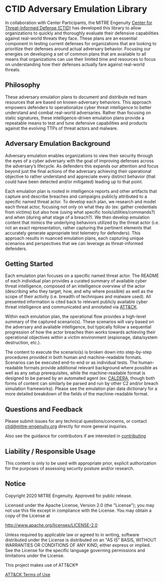 # CTID Adversary Emulation Library

In collaboration with Center Participants, the MITRE Engenuity [Center for Threat-Informed Defense (CTID)](https://mitre-engenuity.org/center-for-threat-informed-defense/) has developed this library to allow organizations to quickly and thoroughly evaluate their defensive capabilities against real-world threats they face. These plans are an essential component in testing current defenses for organizations that are looking to prioritize their defenses around actual adversary behavior. Focusing our energies on developing a set of common plans that are available to all means that organizations can use their limited time and resources to focus on understanding how their defenses actually fare against real-world threats.

## Philosophy 

These adversary emulation plans to document and distribute red team resources that are based on known-adversary behaviors. This approach empowers defenders to operationalize cyber threat intelligence to better understand and combat real-world adversaries. Rather than focusing on static signatures, these intelligence-driven emulation plans provide a repeatable means to test and tune defensive capabilities and products against the evolving TTPs of threat actors and malware.

## Adversary Emulation Background

Adversary emulation enables organizations to view their security through the eyes of a cyber adversary with the goal of improving defenses across the adversary’s lifecycle. As defenders this expands our attention and focus beyond just the final actions of the adversary achieving their operational objective to rather understand and appreciate every distinct behavior (that could have been detected and/or mitigated) leading up to that point.

Each emulation plan is rooted in intelligence reports and other artifacts that capture and describe breaches and campaigns publicly attributed to a specific named threat actor. To develop each plan, we research and model each threat actor, focusing not only on what they do (ex: gather credentials from victims) but also how (using what specific tools/utilities/commands?) and when (during what stage of a breach?). We then develop emulation content that mimics the underlying behaviors utilized by the threat actor (i.e. not an exact representation, rather capturing the pertinent elements that accurately generate appropriate test telemetry for defenders). This approach results in nuanced emulation plans, each capturing unique scenarios and perspectives that we can leverage as threat-informed defenders. 

## Getting Started

Each emulation plan focuses on a specific named threat actor. The README of each individual plan provides a curated summary of available cyber threat intelligence, composed of an intelligence overview of the actor (describing who they target, how, and why where possible) as well as the scope of their activity (i.e. breadth of techniques and malware used). All presented information is cited back to relevant publicly available cyber threat intelligence and communicated and annotated via [ATT&CK](https://attack.mitre.org/).

Within each emulation plan, the operational flow provides a high-level summary of the captured scenario(s). These scenarios will vary based on the adversary and available intelligence, but typically follow a sequential progression of how the actor breaches then works towards achieving their operational objectives within a victim environment (espionage, data/system destruction, etc.). 

The content to execute the scenario(s) is broken down into step-by-step procedures provided in both human and machine-readable formats. Scenarios can be executed end-to-end or as individual tests. The human-readable formats provide additional relevant background where possible as well as any setup prerequisites, while the machine-readable format is designed to be parsed by an automated agent (ex: [CALDERA](https://github.com/mitre/caldera), though both forms of content can similarly be parsed and run by other C2 and/or breach simulation frameworks). Please see the emulation plan data dictionary for a more detailed breakdown of the fields of the machine-readable format.

## Questions and Feedback

Please submit issues for any technical questions/concerns, or contact ctid@mitre-engenuity.org directly for more general inquiries.

Also see the guidance for contributors if are interested in [contributing](https://github.com/center-for-threat-informed-defense/adversary_emulation_library/blob/master/CONTRIBUTING.md)


## Liability / Responsible Usage

This content is only to be used with appropriate prior, explicit authorization for the purposes of assessing security posture and/or research.

## Notice

Copyright 2020 MITRE Engenuity. Approved for public release.

Licensed under the Apache License, Version 2.0 (the "License"); you may not use this file except in compliance with the License. You may obtain a copy of the License at

http://www.apache.org/licenses/LICENSE-2.0

Unless required by applicable law or agreed to in writing, software distributed under the License is distributed on an "AS IS" BASIS, WITHOUT WARRANTIES OR CONDITIONS OF ANY KIND, either express or implied. See the License for the specific language governing permissions and limitations under the License.

This project makes use of ATT&CK®

[ATT&CK Terms of Use](https://attack.mitre.org/resources/terms-of-use/)
